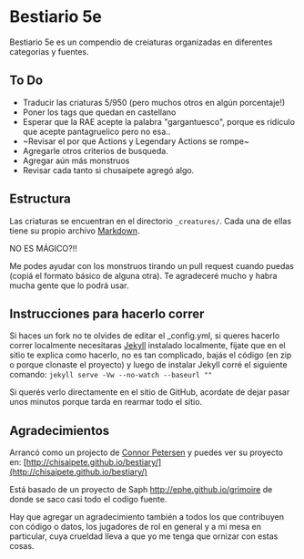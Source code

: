 # Bestiario 5e

Bestiario 5e es un compendio de creiaturas organizadas en diferentes categorias y fuentes.


## To Do
* Traducir las criaturas 5/950 (pero muchos otros en algún porcentaje!)
* Poner los tags que quedan en castellano
* Esperar que la RAE acepte la palabra "gargantuesco", porque es ridículo que acepte pantagruelico pero no esa..
* ~Revisar el por que Actions y Legendary Actions se rompe~
* Agregarle otros criterios de busqueda.
* Agregar aún más monstruos
* Revisar cada tanto si chusaipete agregó algo.

## Estructura
Las criaturas se encuentran en el directorio `_creatures/`. Cada una de ellas tiene su propio archivo [Markdown](http://daringfireball.net/projects/markdown/basics).

NO ES MÁGICO?!!

Me podes ayudar con los monstruos tirando un pull request cuando puedas (copiá el formato básico de alguna otra). Te agradeceré mucho y habra mucha gente que lo podrá usar.

## Instrucciones para hacerlo correr
Si haces un fork no te olvides de editar el _config.yml, si queres hacerlo correr localmente necesitaras [Jekyll](http://jekyllrb.com) instalado localmente, fijate que en el sitio te explica como hacerlo, no es tan complicado, bajás el código (en zip o porque clonaste el proyecto) y luego de instalar Jekyll corré el siguiente comando:
`jekyll serve -Vw --no-watch --baseurl ""`

Si querés verlo directamente en el sitio de GitHub, acordate de dejar pasar unos minutos porque tarda en rearmar todo el sitio.

## Agradecimientos


Arrancó como un projecto de [Connor Petersen](https://github.com/chisaipete) y puedes ver su proyecto en: [http://chisaipete.github.io/bestiary/](http://chisaipete.github.io/bestiary/)

Está basado de un proyecto de Saph http://ephe.github.io/grimoire de donde se saco casi todo el codigo fuente.

Hay que agregar un agradecimiento también a todos los que contribuyen con código o datos, los jugadores de rol en general y a mi mesa en particular, cuya crueldad lleva a que yo me tenga que ornizar con estas cosas.
